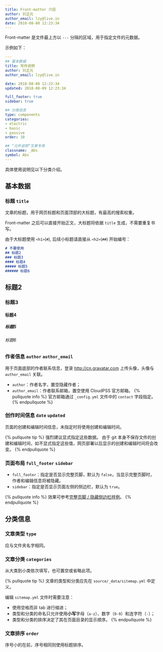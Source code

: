 ```yaml
---
title: Front-matter 介绍 
author: 刘正元 
author_email: lzy@live.in 
date: 2018-08-08 12:23:34 
---
```

Front-matter 是文件最上方以 `---` 分隔的区域，用于指定文件的元数据。

示例如下：
```yaml post header 
---
## 基本数据
title: 写作说明 
author: 刘正元 
author_email: lzy@live.in

date: 2018-08-08 12:23:34 
updated: 2018-08-09 12:23:34 

full_footer: true
sidebar: true

## 分类信息
type: components
categories:
- electric
- basic
- passive
order: 10

## “元件说明”文章专用
classname: _Abs 
symbol: Abs 
---
```

具体使用说明见以下分类介绍。

## 基本数据
### 标题 `title`
文章的标题，用于网页标题和页面顶部的大标题，有最高的搜索权重。

Front-matter 之后可以直接开始正文，大标题将依据 `title` 生成，不需要重复书写。

由于大标题使用 `<h1>`(`#`), 后续小标题请直接从 `<h2>`(`##`) 开始编号：
```md subtitles
# 不要使用
## 标题2
### 标题3
#### 标题4
##### 标题5
###### 标题6
```
## 标题2
### 标题3
#### 标题4 
##### 标题5
###### 标题6

### 作者信息 `author` `author_email`

用于页面底部的作者联系信息，登录 <http://cn.gravatar.com> 上传头像，头像与 `author_email` 关联。

- `author`：作者名字，置空隐藏作者；
- `author_email`：作者联系邮箱，置空使用 CloudPSS 官方邮箱。
  {% pullquote info %}
  官方邮箱通过 `_config.yml` 文件中的 `contact` 字段指定。
  {% endpullquote %}

### 创作时间信息 `date` `updated`

页面的创建和编辑时间信息，未指定时将使用创建和编辑时间。

{% pullquote tip %}
强烈建议显式指定这些数据。
由于 git 本身不保存文件的创建和编辑时间，如不显式指定这些值，网页部署以后显示的创建和编辑时间将会改变。
{% endpullquote %}

### 页面布局 `full_footer` `sidebar`

- `full_footer`：指定是否显示完整页脚，默认为 `false`，当显示完整页脚时，作者和编辑信息将被隐藏。
- `sidebar`：指定是否显示页面左侧的侧边栏，默认为 `true`。

{% pullquote info %}
效果可参考[完整页脚 / 隐藏侧边栏样例](/posts/full-footer-no-sidebar.html)。
{% endpullquote %}

## 分类信息

### 文章类型 `type`

应与文件夹名字相同。

### 文章分类 `categories`

从大类到小类依次填写，也可置空或省略此项。

{% pullquote tip %}
文章的类型和分类应先在 `source/_data/sitemap.yml` 中定义。

编辑 `sitemap.yml` 文件时需要注意：
- 使用空格而非 tab 进行缩进；
- 类型和分类的命名只允许使用**小写**字母（`a-z`）、数字（`0-9`）和连字符（`-`）；
- 类型和分类的排序决定了其在页面目录的显示顺序。
{% endpullquote %}

### 文章排序 `order` 
序号小的在前，序号相同则使用标题排序。
